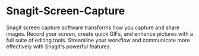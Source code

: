 # Snagit-Screen-Capture
Snagit screen capture software transforms how you capture and share images. Record your screen, create quick GIFs, and enhance pictures with a full suite of editing tools. Streamline your workflow and communicate more effectively with Snagit's powerful features.
